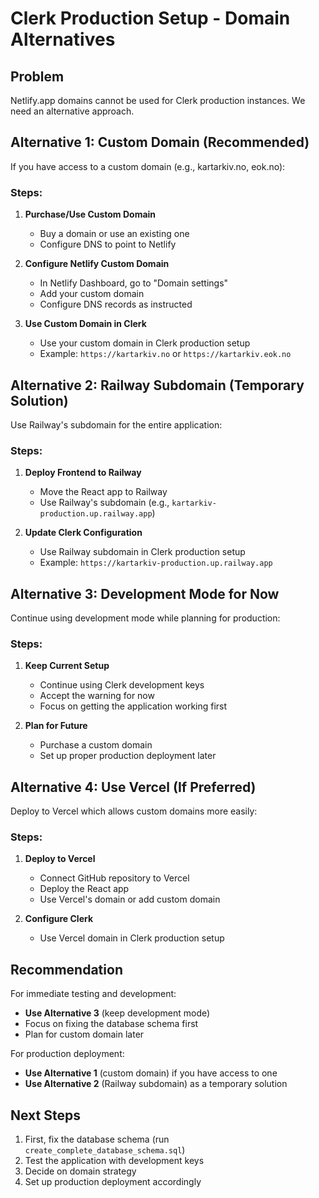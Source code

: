 # Clerk Production Setup - Domain Alternatives

## Problem
Netlify.app domains cannot be used for Clerk production instances. We need an alternative approach.

## Alternative 1: Custom Domain (Recommended)
If you have access to a custom domain (e.g., kartarkiv.no, eok.no):

### Steps:
1. **Purchase/Use Custom Domain**
   - Buy a domain or use an existing one
   - Configure DNS to point to Netlify

2. **Configure Netlify Custom Domain**
   - In Netlify Dashboard, go to "Domain settings"
   - Add your custom domain
   - Configure DNS records as instructed

3. **Use Custom Domain in Clerk**
   - Use your custom domain in Clerk production setup
   - Example: `https://kartarkiv.no` or `https://kartarkiv.eok.no`

## Alternative 2: Railway Subdomain (Temporary Solution)
Use Railway's subdomain for the entire application:

### Steps:
1. **Deploy Frontend to Railway**
   - Move the React app to Railway
   - Use Railway's subdomain (e.g., `kartarkiv-production.up.railway.app`)

2. **Update Clerk Configuration**
   - Use Railway subdomain in Clerk production setup
   - Example: `https://kartarkiv-production.up.railway.app`

## Alternative 3: Development Mode for Now
Continue using development mode while planning for production:

### Steps:
1. **Keep Current Setup**
   - Continue using Clerk development keys
   - Accept the warning for now
   - Focus on getting the application working first

2. **Plan for Future**
   - Purchase a custom domain
   - Set up proper production deployment later

## Alternative 4: Use Vercel (If Preferred)
Deploy to Vercel which allows custom domains more easily:

### Steps:
1. **Deploy to Vercel**
   - Connect GitHub repository to Vercel
   - Deploy the React app
   - Use Vercel's domain or add custom domain

2. **Configure Clerk**
   - Use Vercel domain in Clerk production setup

## Recommendation
For immediate testing and development:
- **Use Alternative 3** (keep development mode)
- Focus on fixing the database schema first
- Plan for custom domain later

For production deployment:
- **Use Alternative 1** (custom domain) if you have access to one
- **Use Alternative 2** (Railway subdomain) as a temporary solution

## Next Steps
1. First, fix the database schema (run `create_complete_database_schema.sql`)
2. Test the application with development keys
3. Decide on domain strategy
4. Set up production deployment accordingly
